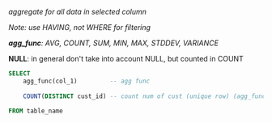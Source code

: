 *aggregate for all data in selected column*

*Note: use HAVING, not WHERE for filtering*

***agg_func**: AVG, COUNT, SUM, MIN, MAX, STDDEV, VARIANCE*

**NULL**: in general don't take into account NULL, but counted in COUNT

```sql
SELECT
	agg_func(col_1)         -- agg func
	
	COUNT(DISTINCT cust_id) -- count num of cust (unique row) (agg_func)
	
FROM table_name
```

